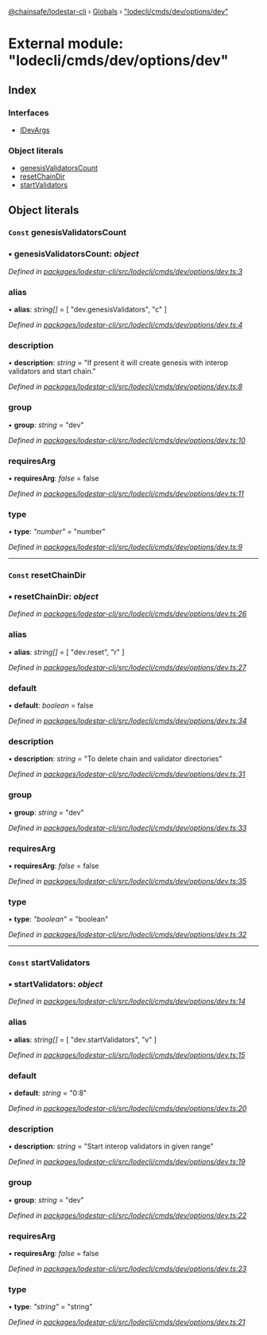 [@chainsafe/lodestar-cli](../README.md) › [Globals](../globals.md) › ["lodecli/cmds/dev/options/dev"](_lodecli_cmds_dev_options_dev_.md)

# External module: "lodecli/cmds/dev/options/dev"

## Index

### Interfaces

* [IDevArgs](../interfaces/_lodecli_cmds_dev_options_dev_.idevargs.md)

### Object literals

* [genesisValidatorsCount](_lodecli_cmds_dev_options_dev_.md#const-genesisvalidatorscount)
* [resetChainDir](_lodecli_cmds_dev_options_dev_.md#const-resetchaindir)
* [startValidators](_lodecli_cmds_dev_options_dev_.md#const-startvalidators)

## Object literals

### `Const` genesisValidatorsCount

### ▪ **genesisValidatorsCount**: *object*

*Defined in [packages/lodestar-cli/src/lodecli/cmds/dev/options/dev.ts:3](https://github.com/ChainSafe/lodestar/blob/e2d6cf7/packages/lodestar-cli/src/lodecli/cmds/dev/options/dev.ts#L3)*

###  alias

• **alias**: *string[]* = [
    "dev.genesisValidators",
    "c"
  ]

*Defined in [packages/lodestar-cli/src/lodecli/cmds/dev/options/dev.ts:4](https://github.com/ChainSafe/lodestar/blob/e2d6cf7/packages/lodestar-cli/src/lodecli/cmds/dev/options/dev.ts#L4)*

###  description

• **description**: *string* = "If present it will create genesis with interop validators and start chain."

*Defined in [packages/lodestar-cli/src/lodecli/cmds/dev/options/dev.ts:8](https://github.com/ChainSafe/lodestar/blob/e2d6cf7/packages/lodestar-cli/src/lodecli/cmds/dev/options/dev.ts#L8)*

###  group

• **group**: *string* = "dev"

*Defined in [packages/lodestar-cli/src/lodecli/cmds/dev/options/dev.ts:10](https://github.com/ChainSafe/lodestar/blob/e2d6cf7/packages/lodestar-cli/src/lodecli/cmds/dev/options/dev.ts#L10)*

###  requiresArg

• **requiresArg**: *false* = false

*Defined in [packages/lodestar-cli/src/lodecli/cmds/dev/options/dev.ts:11](https://github.com/ChainSafe/lodestar/blob/e2d6cf7/packages/lodestar-cli/src/lodecli/cmds/dev/options/dev.ts#L11)*

###  type

• **type**: *"number"* = "number"

*Defined in [packages/lodestar-cli/src/lodecli/cmds/dev/options/dev.ts:9](https://github.com/ChainSafe/lodestar/blob/e2d6cf7/packages/lodestar-cli/src/lodecli/cmds/dev/options/dev.ts#L9)*

___

### `Const` resetChainDir

### ▪ **resetChainDir**: *object*

*Defined in [packages/lodestar-cli/src/lodecli/cmds/dev/options/dev.ts:26](https://github.com/ChainSafe/lodestar/blob/e2d6cf7/packages/lodestar-cli/src/lodecli/cmds/dev/options/dev.ts#L26)*

###  alias

• **alias**: *string[]* = [
    "dev.reset",
    "r"
  ]

*Defined in [packages/lodestar-cli/src/lodecli/cmds/dev/options/dev.ts:27](https://github.com/ChainSafe/lodestar/blob/e2d6cf7/packages/lodestar-cli/src/lodecli/cmds/dev/options/dev.ts#L27)*

###  default

• **default**: *boolean* = false

*Defined in [packages/lodestar-cli/src/lodecli/cmds/dev/options/dev.ts:34](https://github.com/ChainSafe/lodestar/blob/e2d6cf7/packages/lodestar-cli/src/lodecli/cmds/dev/options/dev.ts#L34)*

###  description

• **description**: *string* = "To delete chain and validator directories"

*Defined in [packages/lodestar-cli/src/lodecli/cmds/dev/options/dev.ts:31](https://github.com/ChainSafe/lodestar/blob/e2d6cf7/packages/lodestar-cli/src/lodecli/cmds/dev/options/dev.ts#L31)*

###  group

• **group**: *string* = "dev"

*Defined in [packages/lodestar-cli/src/lodecli/cmds/dev/options/dev.ts:33](https://github.com/ChainSafe/lodestar/blob/e2d6cf7/packages/lodestar-cli/src/lodecli/cmds/dev/options/dev.ts#L33)*

###  requiresArg

• **requiresArg**: *false* = false

*Defined in [packages/lodestar-cli/src/lodecli/cmds/dev/options/dev.ts:35](https://github.com/ChainSafe/lodestar/blob/e2d6cf7/packages/lodestar-cli/src/lodecli/cmds/dev/options/dev.ts#L35)*

###  type

• **type**: *"boolean"* = "boolean"

*Defined in [packages/lodestar-cli/src/lodecli/cmds/dev/options/dev.ts:32](https://github.com/ChainSafe/lodestar/blob/e2d6cf7/packages/lodestar-cli/src/lodecli/cmds/dev/options/dev.ts#L32)*

___

### `Const` startValidators

### ▪ **startValidators**: *object*

*Defined in [packages/lodestar-cli/src/lodecli/cmds/dev/options/dev.ts:14](https://github.com/ChainSafe/lodestar/blob/e2d6cf7/packages/lodestar-cli/src/lodecli/cmds/dev/options/dev.ts#L14)*

###  alias

• **alias**: *string[]* = [
    "dev.startValidators",
    "v"
  ]

*Defined in [packages/lodestar-cli/src/lodecli/cmds/dev/options/dev.ts:15](https://github.com/ChainSafe/lodestar/blob/e2d6cf7/packages/lodestar-cli/src/lodecli/cmds/dev/options/dev.ts#L15)*

###  default

• **default**: *string* = "0:8"

*Defined in [packages/lodestar-cli/src/lodecli/cmds/dev/options/dev.ts:20](https://github.com/ChainSafe/lodestar/blob/e2d6cf7/packages/lodestar-cli/src/lodecli/cmds/dev/options/dev.ts#L20)*

###  description

• **description**: *string* = "Start interop validators in given range"

*Defined in [packages/lodestar-cli/src/lodecli/cmds/dev/options/dev.ts:19](https://github.com/ChainSafe/lodestar/blob/e2d6cf7/packages/lodestar-cli/src/lodecli/cmds/dev/options/dev.ts#L19)*

###  group

• **group**: *string* = "dev"

*Defined in [packages/lodestar-cli/src/lodecli/cmds/dev/options/dev.ts:22](https://github.com/ChainSafe/lodestar/blob/e2d6cf7/packages/lodestar-cli/src/lodecli/cmds/dev/options/dev.ts#L22)*

###  requiresArg

• **requiresArg**: *false* = false

*Defined in [packages/lodestar-cli/src/lodecli/cmds/dev/options/dev.ts:23](https://github.com/ChainSafe/lodestar/blob/e2d6cf7/packages/lodestar-cli/src/lodecli/cmds/dev/options/dev.ts#L23)*

###  type

• **type**: *"string"* = "string"

*Defined in [packages/lodestar-cli/src/lodecli/cmds/dev/options/dev.ts:21](https://github.com/ChainSafe/lodestar/blob/e2d6cf7/packages/lodestar-cli/src/lodecli/cmds/dev/options/dev.ts#L21)*
